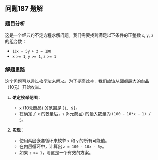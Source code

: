 ## 问题187 题解

### 题目分析

这是一个经典的不定方程求解问题。我们需要找到满足以下条件的正整数 `x`, `y`, `z` 的组合数：
- `10x + 5y + z = 100`
- `x >= 1`, `y >= 1`, `z >= 1`

### 解题思路

这个问题可以通过枚举法来解决。为了提高效率，我们应该从面额最大的商品（10元）开始枚举。

1.  **确定枚举范围**：
    -   `x` (10元商品) 的范围是 `[1, 9]`。
    -   在确定了 `x` 的数量后，`y` (5元商品) 的最大数量为 `(100 - 10*x - 1) / 5`。

2.  **实现**：
    -   使用两层嵌套循环来枚举 `x` 和 `y` 的所有可能值。
    -   在内层循环中，计算出 `z = 100 - 10x - 5y`。
    -   如果 `z >= 1`，则这是一个有效的方案。
